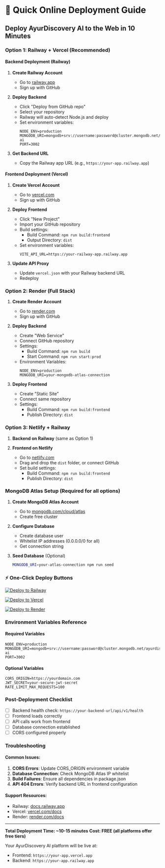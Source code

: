 # 🚀 Quick Online Deployment Guide

## Deploy AyurDiscovery AI to the Web in 10 Minutes

### Option 1: Railway + Vercel (Recommended)

#### Backend Deployment (Railway)
1. **Create Railway Account**
   - Go to [railway.app](https://railway.app)
   - Sign up with GitHub

2. **Deploy Backend**
   - Click "Deploy from GitHub repo"
   - Select your repository
   - Railway will auto-detect Node.js and deploy
   - Set environment variables:
     ```
     NODE_ENV=production
     MONGODB_URI=mongodb+srv://username:password@cluster.mongodb.net/ayurdiscovery-ai
     PORT=3002
     ```

3. **Get Backend URL**
   - Copy the Railway app URL (e.g., `https://your-app.railway.app`)

#### Frontend Deployment (Vercel)
1. **Create Vercel Account**
   - Go to [vercel.com](https://vercel.com)
   - Sign up with GitHub

2. **Deploy Frontend**
   - Click "New Project"
   - Import your GitHub repository
   - Build settings:
     - Build Command: `npm run build:frontend`
     - Output Directory: `dist`
   - Set environment variables:
     ```
     VITE_API_URL=https://your-railway-app.railway.app
     ```

3. **Update API Proxy**
   - Update `vercel.json` with your Railway backend URL
   - Redeploy

### Option 2: Render (Full Stack)

1. **Create Render Account**
   - Go to [render.com](https://render.com)
   - Sign up with GitHub

2. **Deploy Backend**
   - Create "Web Service"
   - Connect GitHub repository
   - Settings:
     - Build Command: `npm run build`
     - Start Command: `npm run start:prod`
   - Environment Variables:
     ```
     NODE_ENV=production
     MONGODB_URI=your-mongodb-atlas-connection
     ```

3. **Deploy Frontend**
   - Create "Static Site"
   - Connect same repository
   - Settings:
     - Build Command: `npm run build:frontend`
     - Publish Directory: `dist`

### Option 3: Netlify + Railway

1. **Backend on Railway** (same as Option 1)

2. **Frontend on Netlify**
   - Go to [netlify.com](https://netlify.com)
   - Drag and drop the `dist` folder, or connect GitHub
   - Set build settings:
     - Build Command: `npm run build:frontend`
     - Publish Directory: `dist`

### MongoDB Atlas Setup (Required for all options)

1. **Create MongoDB Atlas Account**
   - Go to [mongodb.com/cloud/atlas](https://mongodb.com/cloud/atlas)
   - Create free cluster

2. **Configure Database**
   - Create database user
   - Whitelist IP addresses (0.0.0.0/0 for all)
   - Get connection string

3. **Seed Database** (Optional)
   ```bash
   MONGODB_URI=your-atlas-connection npm run seed
   ```

### ⚡ One-Click Deploy Buttons

[![Deploy to Railway](https://railway.app/button.svg)](https://railway.app/new/template?template=https://github.com/varunchandra7/developerA)

[![Deploy to Vercel](https://vercel.com/button)](https://vercel.com/new/clone?repository-url=https://github.com/varunchandra7/developerA)

[![Deploy to Render](https://render.com/images/deploy-to-render-button.svg)](https://render.com/deploy?repo=https://github.com/varunchandra7/developerA)

### Environment Variables Reference

#### Required Variables
```env
NODE_ENV=production
MONGODB_URI=mongodb+srv://username:password@cluster.mongodb.net/ayurdiscovery-ai
PORT=3002
```

#### Optional Variables
```env
CORS_ORIGIN=https://yourdomain.com
JWT_SECRET=your-secure-jwt-secret
RATE_LIMIT_MAX_REQUESTS=100
```

### Post-Deployment Checklist

- [ ] Backend health check: `https://your-backend-url/api/v1/health`
- [ ] Frontend loads correctly
- [ ] API calls work from frontend
- [ ] Database connection established
- [ ] CORS configured properly

### Troubleshooting

#### Common Issues:
1. **CORS Errors**: Update CORS_ORIGIN environment variable
2. **Database Connection**: Check MongoDB Atlas IP whitelist
3. **Build Failures**: Ensure all dependencies in package.json
4. **API 404 Errors**: Verify backend URL in frontend configuration

#### Support Resources:
- Railway: [docs.railway.app](https://docs.railway.app)
- Vercel: [vercel.com/docs](https://vercel.com/docs)
- Render: [render.com/docs](https://render.com/docs)

---

**Total Deployment Time: ~10-15 minutes**
**Cost: FREE (all platforms offer free tiers)**

Your AyurDiscovery AI platform will be live at:
- Frontend: `https://your-app.vercel.app`
- Backend: `https://your-app.railway.app`